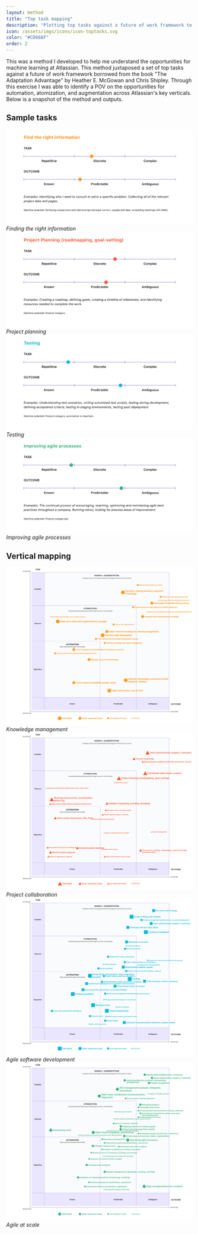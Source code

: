 ```yaml
---
layout: method
title: "Top task mapping"
description: "Plotting top tasks against a future of work framework to better understand opportunities for machine learning."
icon: /assets/imgs/icons/icon-toptasks.svg
color: "#CD668F"
order: 2
---
```


This was a method I developed to help me understand the opportunities for machine learning at Atlassian. This method juxtaposed a set of top tasks against a future of work framework borrowed from the book "The Adaptation Advantage" by Heather E. McGowan and Chris Shipley. Through this exercise I was able to identify a POV on the opportunities for automation, atomization, and augmentation across Atlassian's key verticals. Below is a snapshot of the method and outputs.

## Sample tasks

![Finding the right information](/assets/work/top-task-mapping/01-1.png)
*Finding the right information*
![Project planning](/assets/work/top-task-mapping/02-1.png)
*Project planning*
![Testing](/assets/work/top-task-mapping/03-1.png)
*Testing*
![Improving agile processes](/assets/work/top-task-mapping/04-1.png)
*Improving agile processes*

## Vertical mapping

![Knowledge managemet](/assets/work/top-task-mapping/01-2.png)
*Knowledge management*
![Project collaboration](/assets/work/top-task-mapping/02-2.png)
*Project collaboration*
![Agile software development](/assets/work/top-task-mapping/03-2.png)
*Agile software development*
![Agile at scale](/assets/work/top-task-mapping/04-2.png)
*Agile at scale*
